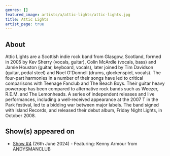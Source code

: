 ```yaml
---
genres: []
featured_image: artists/a/attic-lights/attic-lights.jpg
title: Attic Lights
artist_page: true
---
```

## About

Attic Lights are a Scottish indie rock band from Glasgow, Scotland, formed in 2005 by Kev Sherry (vocals, guitar), Colin McArdle (vocals, bass) and Jamie Houston (guitar, keyboard, vocals), later joined by Tim Davidson (guitar, pedal steel) and Noel O'Donnell (drums, glockenspiel, vocals). The four-part harmonies in a number of their songs have led to critical comparisons with Teenage Fanclub and The Beach Boys. Their guitar heavy powerpop has been compared to alternative rock bands such as Weezer, R.E.M. and The Lemonheads.
A series of independent releases and live performances, including a well-received appearance at the 2007 T in the Park festival, led to a bidding war between major labels. The band signed with Island Records, and released their debut album, Friday Night Lights, in October 2008.



## Show(s) appeared on

- [Show #4](/shows/featuring-kenny-armour-from-andysmanclub/) (26th June 2024) - Featuring: Kenny Armour from ANDYSMANCLUB


